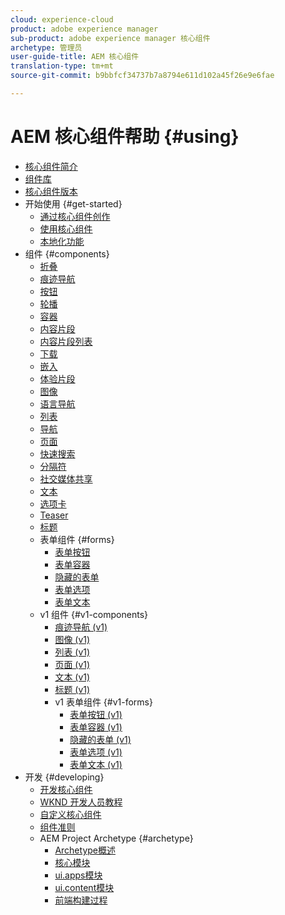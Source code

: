 ```yaml
---
cloud: experience-cloud
product: adobe experience manager
sub-product: adobe experience manager 核心组件
archetype: 管理员
user-guide-title: AEM 核心组件
translation-type: tm+mt
source-git-commit: b9bbfcf34737b7a8794e611d102a45f26e9e6fae

---
```



# AEM 核心组件帮助 {#using}

+ [核心组件简介](introduction.md)
+ [组件库](http://opensource.adobe.com/aem-core-wcm-components/library.html)
+ [核心组件版本](versions.md)
+ 开始使用 {#get-started}
   + [通过核心组件创作](authoring.md)
   + [使用核心组件](using.md)
   + [本地化功能](localization.md)
+ 组件 {#components}
   + [折叠](accordion.md)
   + [痕迹导航](breadcrumb.md)
   + [按钮](button.md)
   + [轮播](carousel.md)
   + [容器](container.md)
   + [内容片段](content-fragment-component.md)
   + [内容片段列表](content-fragment-list.md)
   + [下载](download.md)
   + [嵌入](embed.md)
   + [体验片段](experience-fragment.md)
   + [图像](image.md)
   + [语言导航](language-navigation.md)
   + [列表](list.md)
   + [导航](navigation.md)
   + [页面](page.md)
   + [快速搜索](quick-search.md)
   + [分隔符](separator.md)
   + [社交媒体共享](sharing.md)
   + [文本](text.md)
   + [选项卡](tabs.md)
   + [Teaser](teaser.md)
   + [标题](title.md)
   + 表单组件 {#forms}
      + [表单按钮](form-button.md)
      + [表单容器](form-container.md)
      + [隐藏的表单](form-hidden.md)
      + [表单选项](form-options.md)
      + [表单文本](form-text.md)
   + v1 组件 {#v1-components}
      + [痕迹导航 (v1)](breadcrumb-v1.md)
      + [图像 (v1)](image-v1.md)
      + [列表 (v1)](list-v1.md)
      + [页面 (v1)](page-v1.md)
      + [文本 (v1)](text-v1.md)
      + [标题 (v1)](title-v1.md)
      + v1 表单组件 {#v1-forms}
         + [表单按钮 (v1)](form-button-v1.md)
         + [表单容器 (v1)](form-container-v1.md)
         + [隐藏的表单 (v1)](form-hidden-v1.md)
         + [表单选项 (v1)](form-options-v1.md)
         + [表单文本 (v1)](form-text-v1.md)
+ 开发 {#developing}
   + [开发核心组件](developing.md)
   + [WKND 开发人员教程](https://helpx.adobe.com/experience-manager/6-5/sites/developing/using/getting-started.html)
   + [自定义核心组件](customizing.md)
   + [组件准则](guidelines.md)
   + AEM Project Archetype {#archetype}
      + [Archetype概述](overview.md)
      + [核心模块](core.md)
      + [ui.apps模块](uiapps.md)
      + [ui.content模块](uicontent.md)
      + [前端构建过程](front-end-build.md)
